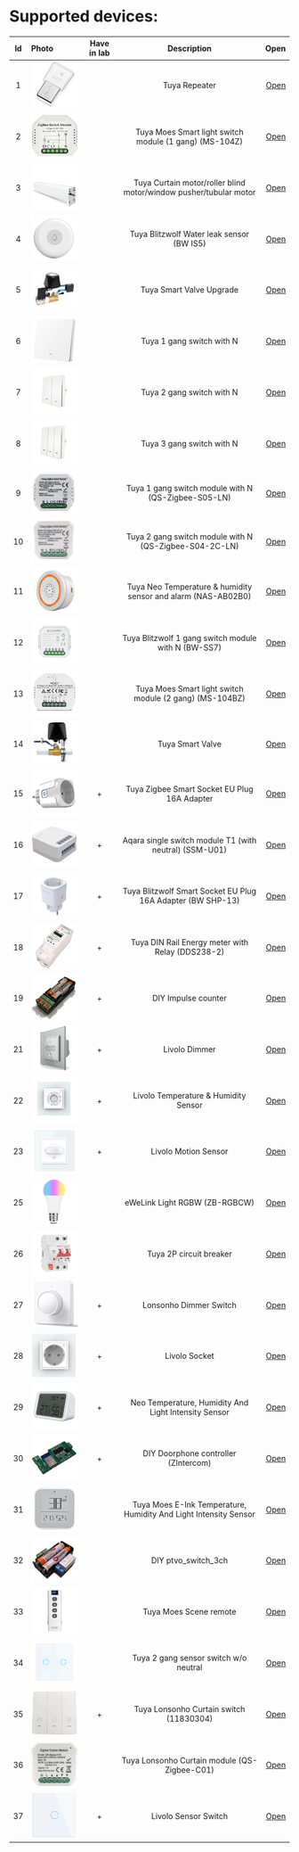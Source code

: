 # Supported devices:

| Id | Photo  | Have in lab | Description  | Open |
|:-:|:------------- |:---------------:|:---------------:| -------------:|
|1| ![icon](1/icon.png)   |  | Tuya Repeater |[Open](1/readme.md) |
|2| ![icon](2/icon.png)   |  | Tuya Moes Smart light switch module (1 gang) (MS-104Z) |[Open](2/readme.md)
|3| ![icon](3/icon.png)   |  | Tuya Curtain motor/roller blind motor/window pusher/tubular motor |[Open](3/readme.md)
|4| ![icon](4/icon.png)   |  | Tuya Blitzwolf Water leak sensor (BW IS5) |[Open](4/readme.md)
|5| ![icon](5/icon.png)   |  | Tuya Smart Valve Upgrade |[Open](5/readme.md)
|6| ![icon](6/icon.png)   |  | Tuya 1 gang switch with N |[Open](6/readme.md)
|7| ![icon](7/icon.png)   |  | Tuya 2 gang switch with N |[Open](7/readme.md)
|8| ![icon](8/icon.png)   |  | Tuya 3 gang switch with N |[Open](8/readme.md)
|9| ![icon](9/icon.png)   |  | Tuya 1 gang switch module with N (QS-Zigbee-S05-LN) |[Open](9/readme.md)
|10| ![icon](10/icon.png)  |  | Tuya 2 gang switch module with N (QS-Zigbee-S04-2C-LN) |[Open](10/readme.md)
|11| ![icon](11/icon.png)  |  | Tuya Neo Temperature & humidity sensor and alarm (NAS-AB02B0) |[Open](11/readme.md)
|12| ![icon](12/icon.png)  |  | Tuya Blitzwolf 1 gang switch module with N (BW-SS7) |[Open](12/readme.md)
|13| ![icon](13/icon.png)  |  | Tuya Moes Smart light switch module (2 gang) (MS-104BZ) |[Open](13/readme.md)
|14| ![icon](14/icon.png)  |  | Tuya Smart Valve |[Open](14/readme.md)
|15| ![icon](15/icon.png)  | + | Tuya Zigbee Smart Socket EU Plug 16A Adapter |[Open](15/readme.md)
|16| ![icon](16/icon.png)  | + | Aqara single switch module T1 (with neutral) (SSM-U01) |[Open](16/readme.md)
|17| ![icon](17/icon.png)  | + | Tuya Blitzwolf Smart Socket EU Plug 16A Adapter (BW SHP-13) |[Open](17/readme.md)
|18| ![icon](18/icon.png)  | + | Tuya DIN Rail Energy meter with Relay (DDS238-2) |[Open](18/readme.md)
|19| ![icon](19/icon.png)  | + | DIY Impulse counter |[Open](19/readme.md)
|21| ![icon](21/icon.png)  | + | Livolo Dimmer |[Open](21/readme.md)
|22| ![icon](22/icon.png)  | + | Livolo Temperature & Humidity Sensor |[Open](22/readme.md)
|23| ![icon](23/icon.png)  | + | Livolo Motion Sensor |[Open](23/readme.md)
|25| ![icon](25/icon.png)  |  | eWeLink Light RGBW (ZB-RGBCW) |[Open](25/readme.md)
|26| ![icon](26/icon.png)  |  | Tuya 2P circuit breaker |[Open](26/readme.md)
|27| ![icon](27/icon.png)  | + | Lonsonho Dimmer Switch |[Open](27/readme.md)
|28| ![icon](28/icon.png)  | + | Livolo Socket |[Open](28/readme.md)
|29| ![icon](29/icon.png)  | + | Neo Temperature, Humidity And Light Intensity Sensor |[Open](29/readme.md)
|30| ![icon](30/icon.png)  | + | DIY Doorphone controller (ZIntercom) |[Open](30/readme.md)
|31| ![icon](31/icon.png)  |  | Tuya Moes E-Ink Temperature, Humidity And Light Intensity Sensor |[Open](31/readme.md)
|32| ![icon](32/icon.png)  |  | DIY ptvo_switch_3ch |[Open](32/readme.md)
|33| ![icon](33/icon.png)  |  | Tuya Moes Scene remote |[Open](33/readme.md)
|34| ![icon](34/icon.png)  |  | Tuya 2 gang sensor switch w/o neutral |[Open](34/readme.md)
|35| ![icon](35/icon.png)  | + | Tuya Lonsonho Curtain switch (11830304) |[Open](35/readme.md)
|36| ![icon](36/icon.png)  |  | Tuya Lonsonho Curtain module (QS-Zigbee-C01) |[Open](36/readme.md)
|37| ![icon](37/icon.png)  | + | Livolo Sensor Switch |[Open](37/readme.md)


